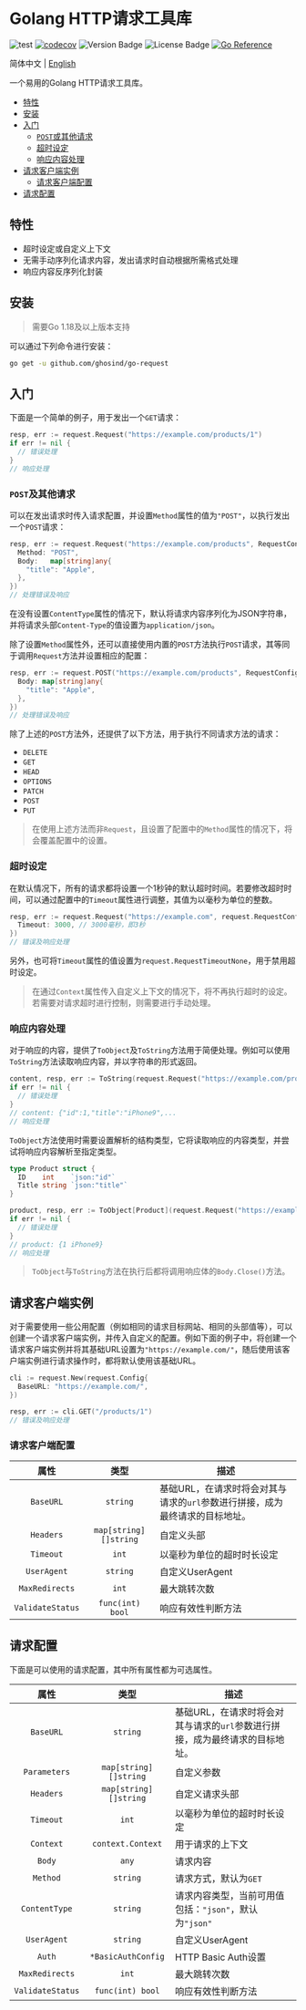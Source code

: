 # Golang HTTP请求工具库

![test](https://github.com/ghosind/go-request/workflows/test/badge.svg)
[![codecov](https://codecov.io/gh/ghosind/go-request/branch/main/graph/badge.svg)](https://codecov.io/gh/ghosind/go-request)
![Version Badge](https://img.shields.io/github/v/release/ghosind/go-request)
![License Badge](https://img.shields.io/github/license/ghosind/go-request)
[![Go Reference](https://pkg.go.dev/badge/github.com/ghosind/go-request.svg)](https://pkg.go.dev/github.com/ghosind/go-request)

简体中文 | [English](./README.md)

一个易用的Golang HTTP请求工具库。

- [特性](#特性)
- [安装](#安装)
- [入门](#入门)
  - [`POST`或其他请求](#post-或其他请求)
  - [超时设定](#超时设定)
  - [响应内容处理](#响应内容处理)
- [请求客户端实例](#请求客户端实例)
  - [请求客户端配置](#请求客户端配置)
- [请求配置](#请求配置)

## 特性

- 超时设定或自定义上下文
- 无需手动序列化请求内容，发出请求时自动根据所需格式处理
- 响应内容反序列化封装

## 安装

> 需要Go 1.18及以上版本支持

可以通过下列命令进行安装：

```sh
go get -u github.com/ghosind/go-request
```

## 入门

下面是一个简单的例子，用于发出一个`GET`请求：

```go
resp, err := request.Request("https://example.com/products/1")
if err != nil {
  // 错误处理
}
// 响应处理
```

### `POST`及其他请求

可以在发出请求时传入请求配置，并设置`Method`属性的值为`"POST"`，以执行发出一个`POST`请求：

```go
resp, err := request.Request("https://example.com/products", RequestConfig{
  Method: "POST",
  Body:   map[string]any{
    "title": "Apple",
  },
})
// 处理错误及响应
```

在没有设置`ContentType`属性的情况下，默认将请求内容序列化为JSON字符串，并将请求头部`Content-Type`的值设置为`application/json`。

除了设置`Method`属性外，还可以直接使用内置的`POST`方法执行`POST`请求，其等同于调用`Request`方法并设置相应的配置：

```go
resp, err := request.POST("https://example.com/products", RequestConfig{
  Body: map[string]any{
    "title": "Apple",
  },
})
// 处理错误及响应
```

除了上述的`POST`方法外，还提供了以下方法，用于执行不同请求方法的请求：

- `DELETE`
- `GET`
- `HEAD`
- `OPTIONS`
- `PATCH`
- `POST`
- `PUT`

> 在使用上述方法而非`Request`，且设置了配置中的`Method`属性的情况下，将会覆盖配置中的设置。

### 超时设定

在默认情况下，所有的请求都将设置一个1秒钟的默认超时时间。若要修改超时时间，可以通过配置中的`Timeout`属性进行调整，其值为以毫秒为单位的整数。

```go
resp, err := request.Request("https://example.com", request.RequestConfig{
  Timeout: 3000, // 3000毫秒，即3秒
})
// 错误及响应处理
```

另外，也可将`Timeout`属性的值设置为`request.RequestTimeoutNone`，用于禁用超时设定。

> 在通过`Context`属性传入自定义上下文的情况下，将不再执行超时的设定。若需要对请求超时进行控制，则需要进行手动处理。

### 响应内容处理

对于响应的内容，提供了`ToObject`及`ToString`方法用于简便处理。例如可以使用`ToString`方法读取响应内容，并以字符串的形式返回。

```go
content, resp, err := ToString(request.Request("https://example.com/products/1"))
if err != nil {
  // 错误处理
}
// content: {"id":1,"title":"iPhone9",...
// 响应处理
```

`ToObject`方法使用时需要设置解析的结构类型，它将读取响应的内容类型，并尝试将响应内容解析至指定类型。

```go
type Product struct {
  ID    int    `json:"id"`
  Title string `json:"title"`
}

product, resp, err := ToObject[Product](request.Request("https://example.com/products/1"))
if err != nil {
  // 错误处理
}
// product: {1 iPhone9}
// 响应处理
```

> `ToObject`与`ToString`方法在执行后都将调用响应体的`Body.Close()`方法。

## 请求客户端实例

对于需要使用一些公用配置（例如相同的请求目标网站、相同的头部值等），可以创建一个请求客户端实例，并传入自定义的配置。例如下面的例子中，将创建一个请求客户端实例并将其基础URL设置为`"https://example.com/"`，随后使用该客户端实例进行请求操作时，都将默认使用该基础URL。

```go
cli := request.New(request.Config{
  BaseURL: "https://example.com/",
})

resp, err := cli.GET("/products/1")
// 错误及响应处理
```

### 请求客户端配置

| 属性 | 类型 | 描述 |
|:-----:|:----:|-------------|
| `BaseURL` | `string` | 基础URL，在请求时将会对其与请求的`url`参数进行拼接，成为最终请求的目标地址。 |
| `Headers` | `map[string][]string` | 自定义头部 |
| `Timeout` | `int` | 以毫秒为单位的超时时长设定 |
| `UserAgent` | `string` | 自定义UserAgent |
| `MaxRedirects` | `int` | 最大跳转次数 |
| `ValidateStatus` | `func(int) bool` | 响应有效性判断方法 |

## 请求配置

下面是可以使用的请求配置，其中所有属性都为可选属性。

| 属性 | 类型 | 描述 |
|:-----:|:----:|-------------|
| `BaseURL` | `string` | 基础URL，在请求时将会对其与请求的`url`参数进行拼接，成为最终请求的目标地址。 |
| `Parameters` | `map[string][]string` | 自定义参数 |
| `Headers` | `map[string][]string` | 自定义请求头部 |
| `Timeout` | `int` | 以毫秒为单位的超时时长设定 |
| `Context` | `context.Context` | 用于请求的上下文 |
| `Body` | `any` | 请求内容 |
| `Method` | `string` | 请求方式，默认为`GET` |
| `ContentType` | `string` | 请求内容类型，当前可用值包括：`"json"`，默认为`"json"` |
| `UserAgent` | `string` | 自定义UserAgent |
| `Auth` | `*BasicAuthConfig` | HTTP Basic Auth设置 |
| `MaxRedirects` | `int` | 最大跳转次数 |
| `ValidateStatus` | `func(int) bool` | 响应有效性判断方法 |
